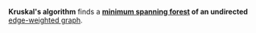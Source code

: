 **Kruskal's algorithm** finds a **[minimum spanning forest](https://en.wikipedia.org/wiki/Minimum_spanning_tree "Minimum spanning tree") of an undirected** [edge-weighted graph](https://en.wikipedia.org/wiki/Weighted_graph "Weighted graph").
